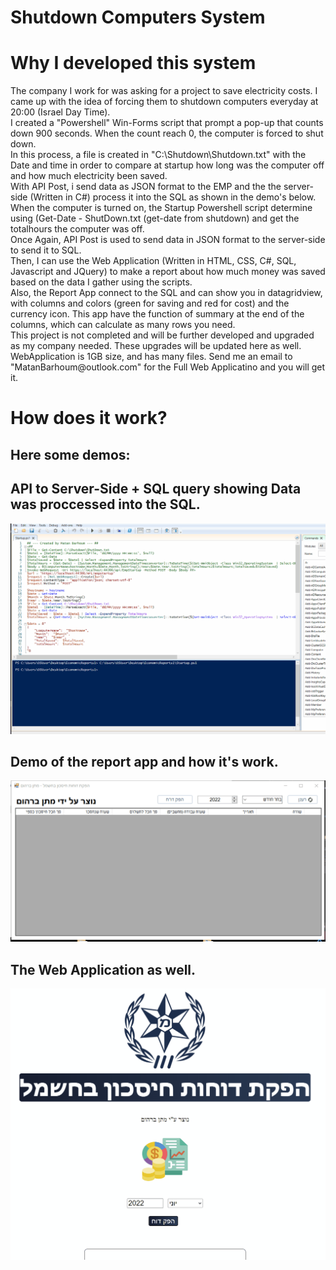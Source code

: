 # Shutdown Computers System

<h1>Why I developed this system</h1>
The company I work for was asking for a project to save electricity costs. I came up with the idea of forcing them to shutdown computers everyday at 20:00 (Israel Day Time). <br>
I created a "Powershell" Win-Forms script that prompt a pop-up that counts down 900 seconds. When the count reach 0, the computer is forced to shut down. <br>
In this process, a file is created in "C:\Shutdown\Shutdown.txt" with the Date and time in order to compare at startup how long was the computer off and how much electricity been saved. <br>
With API Post, i send data as JSON format to the EMP and the the server-side (Written in C#) process it into the SQL as shown in the demo's below. <br>
When the computer is turned on, the Startup Powershell script determine using (Get-Date - ShutDown.txt (get-date from shutdown) and get the totalhours the computer was off. <br>
Once Again, API Post is used to send data in JSON format to the server-side to send it to SQL. <br>
Then, I can use the Web Application (Written in HTML, CSS, C#, SQL, Javascript and JQuery) to make a report about how much money was saved based on the data I gather using the scripts. <br>
Also, the Report App connect to the SQL and can show you in datagridview, with columns and colors (green for saving and red for cost) and the currency icon. This app have the function of summary at the end of the columns, which can calculate as many rows you need. <br>
This project is not completed and will be further developed and upgraded as my company needed. These upgrades will be updated here as well. <br>
WebApplication is 1GB size, and has many files. Send me an email to "MatanBarhoum@outlook.com" for the Full Web Applicatino and you will get it. <br>

<h1>How does it work?</h1>
<h2>Here some demos:</h2>

<h2>API to Server-Side + SQL query showing Data was proccessed into the SQL.</h2>
<img src="APIToSQLDemo.gif">
<h2>Demo of the report app and how it's work.</h2>
<img src="AppDemo.gif">
<h2>The Web Application as well.</h2>
<img src="WebDemo.gif">
